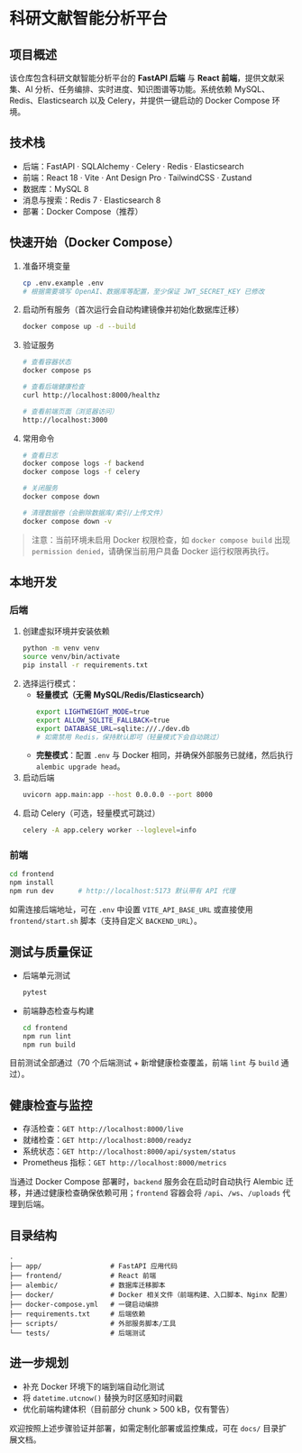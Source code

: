 # 科研文献智能分析平台

## 项目概述

该仓库包含科研文献智能分析平台的 **FastAPI 后端** 与 **React 前端**，提供文献采集、AI 分析、任务编排、实时进度、知识图谱等功能。系统依赖 MySQL、Redis、Elasticsearch 以及 Celery，并提供一键启动的 Docker Compose 环境。

## 技术栈

- 后端：FastAPI · SQLAlchemy · Celery · Redis · Elasticsearch
- 前端：React 18 · Vite · Ant Design Pro · TailwindCSS · Zustand
- 数据库：MySQL 8
- 消息与搜索：Redis 7 · Elasticsearch 8
- 部署：Docker Compose（推荐）

## 快速开始（Docker Compose）

1. 准备环境变量
   ```bash
   cp .env.example .env
   # 根据需要填写 OpenAI、数据库等配置，至少保证 JWT_SECRET_KEY 已修改
   ```

2. 启动所有服务（首次运行会自动构建镜像并初始化数据库迁移）
   ```bash
   docker compose up -d --build
   ```

3. 验证服务
   ```bash
   # 查看容器状态
   docker compose ps

   # 查看后端健康检查
   curl http://localhost:8000/healthz

   # 查看前端页面（浏览器访问）
   http://localhost:3000
   ```

4. 常用命令
   ```bash
   # 查看日志
   docker compose logs -f backend
   docker compose logs -f celery

   # 关闭服务
   docker compose down

   # 清理数据卷（会删除数据库/索引/上传文件）
   docker compose down -v
   ```

> 注意：当前环境未启用 Docker 权限检查，如 `docker compose build` 出现 `permission denied`，请确保当前用户具备 Docker 运行权限再执行。

## 本地开发

### 后端
1. 创建虚拟环境并安装依赖
   ```bash
   python -m venv venv
   source venv/bin/activate
   pip install -r requirements.txt
   ```
2. 选择运行模式：
   - **轻量模式（无需 MySQL/Redis/Elasticsearch）**
     ```bash
     export LIGHTWEIGHT_MODE=true
     export ALLOW_SQLITE_FALLBACK=true
     export DATABASE_URL=sqlite:///./dev.db
     # 如需禁用 Redis，保持默认即可（轻量模式下会自动跳过）
     ```
   - **完整模式**：配置 `.env` 与 Docker 相同，并确保外部服务已就绪，然后执行 `alembic upgrade head`。
3. 启动后端
   ```bash
   uvicorn app.main:app --host 0.0.0.0 --port 8000
   ```
4. 启动 Celery（可选，轻量模式可跳过）
   ```bash
   celery -A app.celery worker --loglevel=info
   ```

### 前端
```bash
cd frontend
npm install
npm run dev      # http://localhost:5173 默认带有 API 代理
```
如需连接后端地址，可在 `.env` 中设置 `VITE_API_BASE_URL` 或直接使用 `frontend/start.sh` 脚本（支持自定义 `BACKEND_URL`）。

## 测试与质量保证

- 后端单元测试
  ```bash
  pytest
  ```
- 前端静态检查与构建
  ```bash
  cd frontend
  npm run lint
  npm run build
  ```

目前测试全部通过（70 个后端测试 + 新增健康检查覆盖，前端 `lint` 与 `build` 通过）。

## 健康检查与监控

- 存活检查：`GET http://localhost:8000/live`
- 就绪检查：`GET http://localhost:8000/readyz`
- 系统状态：`GET http://localhost:8000/api/system/status`
- Prometheus 指标：`GET http://localhost:8000/metrics`

当通过 Docker Compose 部署时，`backend` 服务会在启动时自动执行 Alembic 迁移，并通过健康检查确保依赖可用；`frontend` 容器会将 `/api`、`/ws`、`/uploads` 代理到后端。

## 目录结构

```
.
├── app/                 # FastAPI 应用代码
├── frontend/            # React 前端
├── alembic/             # 数据库迁移脚本
├── docker/              # Docker 相关文件（前端构建、入口脚本、Nginx 配置）
├── docker-compose.yml   # 一键启动编排
├── requirements.txt     # 后端依赖
├── scripts/             # 外部服务脚本/工具
└── tests/               # 后端测试
```

## 进一步规划

- 补充 Docker 环境下的端到端自动化测试
- 将 `datetime.utcnow()` 替换为时区感知时间戳
- 优化前端构建体积（目前部分 chunk > 500 kB，仅有警告）

欢迎按照上述步骤验证并部署，如需定制化部署或监控集成，可在 `docs/` 目录扩展文档。
